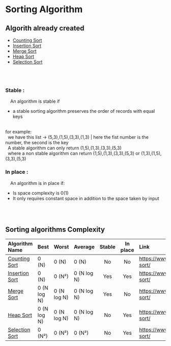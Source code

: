 # Sorting Algorithm

## Algorith already created
  * [Counting Sort](https://github.com/lapprenti18/Algorithms/tree/main/sorting_algorithms/counting_sort)
  * [Insertion Sort](https://github.com/lapprenti18/Algorithms/tree/main/sorting_algorithms/insertion_sort)
  * [Merge Sort](https://github.com/lapprenti18/Algorithms/tree/main/sorting_algorithms/merge_sort)
  * [Heap Sort](https://github.com/lapprenti18/Algorithms/tree/main/sorting_algorithms/heap_sort)
  * [Selection Sort](https://github.com/lapprenti18/Algorithms/tree/main/sorting_algorithms/selection_sort)
<br>
<br>

### Stable :
&nbsp; &nbsp; An algorithm is stable if
 * a stable sorting algorithm preserves the order of records with equal keys<br>
<br>
for example:<br>
&nbsp; we have this list -> (5,3),(1,5),(3,3),(1,3) | here the fist number is the number, the second is the key <br>
&nbsp; A stable algorithm can only return (1,5),(1,3),(3,3),(5,3) <br>
&nbsp; where a non stable algorithm can return (1,5),(1,3),(3,3),(5,3) or (1,3),(1,5),(3,3),(5,3)

<br>

### In place :
&nbsp; &nbsp; An algorithm is in place if:
 * Is space complexity is 0(1)
 * It only requires constant space in addition to the space taken by input
<br>
<br>

## Sorting algorithms Complexity
| Algorithm Name | Best | Worst | Average | Stable | In place | Link |
|:------|:-------|:------|:------|:-------:|:------:|:------|
| [Counting Sort](https://github.com/lapprenti18/Algorithms/tree/main/sorting_algorithms/counting_sort) | 0 (N) | 0 (N) | 0 (N) | No | No | https://www.geeksforgeeks.org/counting-sort/ |
| [Insertion Sort](https://github.com/lapprenti18/Algorithms/tree/main/sorting_algorithms/insertion_sort) | 0 (N) | 0 (N²) | 0 (N log N) | Yes | Yes | https://www.geeksforgeeks.org/insertion-sort/ |
| [Merge Sort](https://github.com/lapprenti18/Algorithms/tree/main/sorting_algorithms/merge_sort) | 0 (N log N) | 0 (N log N) | 0 (N log N) | Yes | No | https://www.geeksforgeeks.org/merge-sort/ |
| [Heap Sort](https://github.com/lapprenti18/Algorithms/tree/main/sorting_algorithms/heap_sort) | 0 (N log N) | 0 (N log N) | 0 (N log N) | No | Yes | https://www.geeksforgeeks.org/heap-sort/ |
| [Selection Sort](https://github.com/lapprenti18/Algorithms/tree/main/sorting_algorithms/selection_sort) | 0 (N²) | 0 (N²) | 0 (N²) | No | Yes | https://www.geeksforgeeks.org/selection-sort/ |

